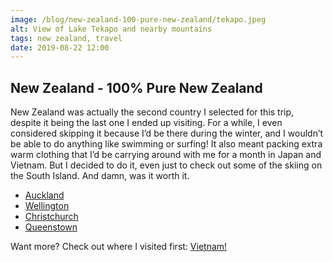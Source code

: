 ```yaml
---
image: /blog/new-zealand-100-pure-new-zealand/tekapo.jpeg
alt: View of Lake Tekapo and nearby mountains
tags: new zealand, travel
date: 2019-08-22 12:00
---
```


## New Zealand - 100% Pure New Zealand

New Zealand was actually the second country I selected for this trip, despite it being the last one I ended up visiting. For a while, I even considered skipping it because I’d be there during the winter, and I wouldn’t be able to do anything like swimming or surfing! It also meant packing extra warm clothing that I’d be carrying around with me for a month in Japan and Vietnam. But I decided to do it, even just to check out some of the skiing on the South Island. And damn, was it worth it.

- [Auckland](/post/auckland-new-zealand)
- [Wellington](/post/wellington-new-zealand)
- [Christchurch](/post/christchurch-new-zealand)
- [Queenstown](/post/queenstown-new-zealand)

Want more? Check out where I visited first: [Vietnam!](/post/vietnam-timeless-charm)
